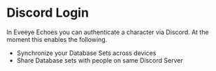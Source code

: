 # Discord Login

In Eveeye Echoes you can authenticate a character via Discord. At the moment this enables the following.

 - Synchronize your Database Sets across devices
 - Share Database sets with people on same Discord Server




<!--stackedit_data:
eyJoaXN0b3J5IjpbLTEzNjY0OTUzMDJdfQ==
-->